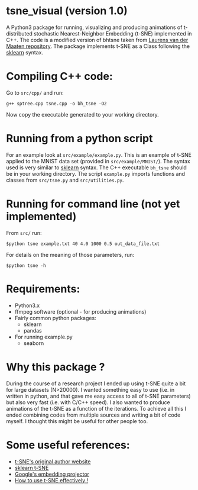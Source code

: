 # tsne_visual (version 1.0)
A Python3 package for running, visualizing and producing animations of t-distributed stochastic Nearest-Neighbor Embedding (t-SNE) implemented in C++.
The code is a modified version of bhtsne taken from [Laurens van der Maaten repository](https://github.com/lvdmaaten/bhtsne). The package implements t-SNE as a Class following the [sklearn](http://scikit-learn.org/stable/modules/manifold.html#t-distributed-stochastic-neighbor-embedding-t-sne) syntax. 

# Compiling C++ code:
Go to ```src/cpp/``` and run:
```
g++ sptree.cpp tsne.cpp -o bh_tsne -O2
```
Now copy the executable generated to your working directory.

# Running from a python script 
For an example look at ```src/example/example.py```. This is an example of t-SNE applied to the MNIST data set (provided in ```src/example/MNIST/```).
The syntax used is very similar to [sklearn](http://scikit-learn.org/stable/modules/manifold.html#t-distributed-stochastic-neighbor-embedding-t-sne) syntax. The C++ executable ```bh_tsne``` should be in your working directory. The script ```example.py``` imports functions and classes from ```src/tsne.py``` and ```src/utilities.py```. 

# Running for command line (not yet implemented)
From ```src/``` run:
```
$python tsne example.txt 40 4.0 1000 0.5 out_data_file.txt
```

For details on the meaning of those parameters, run:
```
$python tsne -h
```
# Requirements:
- Python3.x
- ffmpeg software (optional - for producing animations)
- Fairly common python packages:
  - sklearn
  - pandas
- For running example.py
  - seaborn 

# Why this package ?
During the course of a research project I ended up using t-SNE quite a bit for large datasets (N>20000). I wanted something 
easy to use (i.e. in written in python, and that gave me easy access to all of t-SNE parameters) but also very fast (i.e. with C/C++ speed). I also wanted to produce animations of the t-SNE as a function of the iterations. To achieve all this I ended combining codes from multiple sources and writing a bit of code myself. I thought this might be useful for other people too. 

# Some useful references:
- [t-SNE's original author website](https://lvdmaaten.github.io/tsne/)
- [sklearn t-SNE](http://scikit-learn.org/stable/modules/generated/sklearn.manifold.TSNE.html)
- [Google's embedding projector](http://projector.tensorflow.org/)
- [How to use t-SNE effectively !](http://distill.pub/2016/misread-tsne/)

